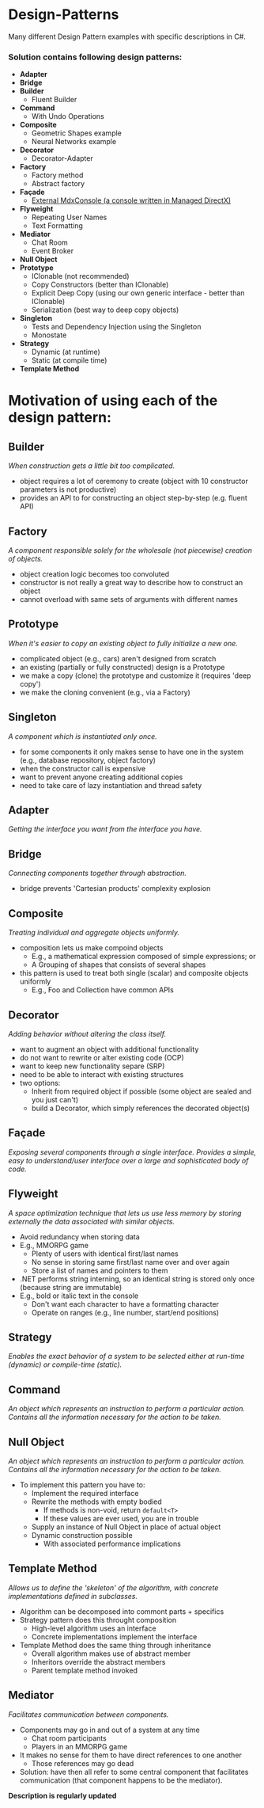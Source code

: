 # Design-Patterns
Many different Design Pattern examples with specific descriptions in C#.

### Solution contains following design patterns:
- **Adapter**
- **Bridge**
- **Builder**
  - Fluent Builder
- **Command**
  - With Undo Operations
- **Composite**
  - Geometric Shapes example
  - Neural Networks example
- **Decorator**
  - Decorator-Adapter
- **Factory**
  - Factory method
  - Abstract factory
- **Façade**
  - [External MdxConsole (a console written in Managed DirectX)](https://github.com/ActiveMesa/MdxConsole)
- **Flyweight**
  - Repeating User Names
  - Text Formatting
- **Mediator**
  - Chat Room
  - Event Broker
- **Null Object**
- **Prototype**
  - IClonable (not recommended)
  - Copy Constructors (better than IClonable)
  - Explicit Deep Copy (using our own generic interface - better than IClonable)
  - Serialization (best way to deep copy objects)
- **Singleton**
  - Tests and Dependency Injection using the Singleton
  - Monostate
- **Strategy**
  - Dynamic (at runtime)
  - Static (at compile time)
- **Template Method**


# Motivation of using each of the design pattern:

## Builder
*When construction gets a little bit too complicated.*
- object requires a lot of ceremony to create (object with 10 constructor parameters is not productive)
- provides an API to for constructing an object step-by-step (e.g. fluent API)

## Factory
*A component responsible solely for the wholesale (not piecewise) creation of objects.*
- object creation logic becomes too convoluted
- constructor is not really a great way to describe how to construct an object
- cannot overload with same sets of arguments with different names

## Prototype
*When it's easier to copy an existing object to fully initialize a new one.*
- complicated object (e.g., cars) aren't designed from scratch
- an existing (partially or fully constructed) design is a Prototype
- we make a copy (clone) the prototype and customize it (requires 'deep copy')
- we make the cloning convenient (e.g., via a Factory)

## Singleton
*A component which is instantiated only once.*
- for some components it only makes sense to have one in the system (e.g., database repository, object factory)
- when the constructor call is expensive
- want to prevent anyone creating additional copies
- need to take care of lazy instantiation and thread safety

## Adapter
*Getting the interface you want from the interface you have.*

## Bridge
*Connecting components together through abstraction.*
- bridge prevents 'Cartesian products' complexity explosion

## Composite
*Treating individual and aggregate objects uniformly.*
- composition lets us make compoind objects
  - E.g., a mathematical expression composed of simple expressions; or
  - A Grouping of shapes that consists of several shapes
- this pattern is used to treat both single (scalar) and composite objects uniformly
  - E.g., Foo and Collection<Foo> have common APIs

## Decorator
*Adding behavior without altering the class itself.*
- want to augment an object with additional functionality
- do not want to rewrite or alter existing code (OCP)
- want to keep new functionality separe (SRP)
- need to be able to interact with existing structures
- two options:
  - Inherit from required object if possible (some object are sealed and you just can't)
  - build a Decorator, which simply references the decorated object(s)

## Façade
*Exposing several components through a single interface. Provides a simple, easy to understand/user interface over a large and sophisticated body of code.*

## Flyweight
*A space optimization technique that lets us use less memory by storing externally the data associated with similar objects.*
- Avoid redundancy when storing data
- E.g., MMORPG game
  - Plenty of users with identical first/last names
  - No sense in storing same first/last name over and over again
  - Store a list of names and pointers to them
- .NET performs string interning, so an identical string is stored only once (because string are immutable)
- E.g., bold or italic text in the console
  - Don't want each character to have a formatting character
  - Operate on ranges (e.g., line number, start/end positions)
  
## Strategy
*Enables the exact behavior of a system to be selected either at run-time (dynamic) or compile-time (static).*

## Command
*An object which represents an instruction to perform a particular action. Contains all the information necessary for the action to be taken.*

## Null Object
*An object which represents an instruction to perform a particular action. Contains all the information necessary for the action to be taken.*
- To implement this pattern you have to:
  - Implement the required interface
  - Rewrite the methods with empty bodied
    - If methods is non-void, return `default<T>`
    - If these values are ever used, you are in trouble
  - Supply an instance of Null Object in place of actual object
  - Dynamic construction possible
    - With associated performance implications
    
## Template Method
*Allows us to define the 'skeleton' of the algorithm, with concrete implementations defined in subclasses.*
- Algorithm can be decomposed into commont parts + specifics
- Strategy pattern does this throught composition
  - High-level algorithm uses an interface
  - Concrete implementations implement the interface
- Template Method does the same thing through inheritance
  - Overall algorithm makes use of abstract member
  - Inheritors override the abstract members
  - Parent template method invoked
  
## Mediator
*Facilitates communication between components.*
- Components may go in and out of a system at any time
  - Chat room participants
  - Players in an MMORPG game
- It makes no sense for them to have direct references to one another
  - Those references may go dead
- Solution: have then all refer to some central component that facilitates communication (that component happens to be the mediator).

**Description is regularly updated**
